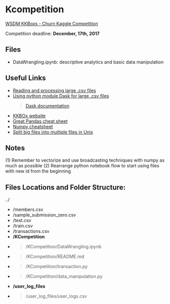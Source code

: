 # Kcompetition

[WSDM KKBoxs - Churn Kaggle Competition](https://www.kaggle.com/c/kkbox-churn-prediction-challenge)

Competition deadline: **December, 17th, 2017**

## Files

- DataWrangling.ipynb: descriptive analytics and basic data manipulation

## Useful Links

- [Reading and processing large .csv files](https://stackoverflow.com/questions/17444679/reading-a-huge-csv-file)
- [Using python module Dask for large .csv files](http://pythondata.com/dask-large-csv-python/)
    > [Dask documentation](https://dask.pydata.org/en/latest/)
- [KKBOx website](https://www.kkbox.com)
- [Great Pandas cheat sheet](https://github.com/pandas-dev/pandas/blob/master/doc/cheatsheet/Pandas_Cheat_Sheet.pdf)
- [Numpy cheatsheet](https://www.dataquest.io/blog/numpy-cheat-sheet/)
- [Split big files into multiple files in Unix](https://eikhart.com/blog/autosplit-csv)

## Notes

(1) Remember to vectorize and use broadcasting techniques with numpy as much as possible
(2) Rearrange python notebook flow to start using files with new id from the beginning

## Files Locations and Folder Structure:

 ../
- /members.csv
- /sample_submission_zero.csv
- /test.csv
- /train.csv
- /transactions.csv
- **/KCompetition**
- > /KCompetition/DataWrangling.ipynb
- > /KCompetition/README.md
- > /KCompetition/transaction.py
- > /KCompetition/data_manipulation.py
- **/user_log_files**
- > /user_log_files/user_logs.csv
